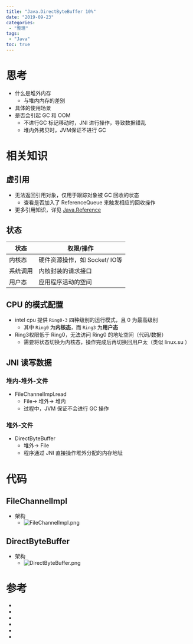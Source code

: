```yaml
---
title: "Java.DirectByteBuffer 10%"
date: "2019-09-23"
categories:
 - "整理"
tags:
 - "Java"
toc: true
---
```



# 思考 
- 什么是堆外内存
    - 与堆内内存的差别
- 具体的使用场景
- 是否会引起 GC 和 OOM
    - 不进行GC 标记移动时，JNI 进行操作，导致数据错乱
    - 堆内外拷贝时，JVM保证不进行 GC


# 相关知识
## 虚引用
- 无法返回引用对象，仅用于跟踪对象被 GC 回收的状态
    - 查看是否加入了 ReferenceQueue 来触发相应的回收操作
- 更多引用知识，详见 [Java.Reference](http://domain.yqjdcyy.com/post/java.reference/)

## 状态

| 状态     | 权限/操作                    |
|--------|--------------------------|
| 内核态   | 硬件资源操作，如 Socket/ IO等 |
| 系统调用 | 内核封装的请求接口           |
| 用户态   | 应用程序活动的空间           |

## CPU 的模式配置
- intel cpu 提供 `Ring0-3` 四种级别的运行模式，且 0 为最高级别
    - 其中 `Ring0` 为**内核态**，而 `Ring3` 为**用户态**
- Ring3权限低于 Ring0，无法访问 Ring0 的地址空间（代码/数据）
    - 需要将状态切换为内核态，操作完成后再切换回用户太（类似 linux.su ）

## JNI 读写数据
### 堆内-堆外-文件
- FileChannelImpl.read
    - File-> 堆外-> 堆内
    - 过程中，JVM 保证不会进行 GC 操作

### 堆外-文件
- DirectByteBuffer
    - 堆外-> File
    - 程序通过 JNI 直接操作堆外分配的内存地址

# 代码
## FileChannelImpl
- 架构
    - ![FileChannelImpl.png](http://doc.yqjdcyy.com/a9e15217-128b-4c6c-bded-d94b3e5ae5ff.png)


## DirectByteBuffer
- 架构
    - ![DirectByteBuffer.png](http://doc.yqjdcyy.com/b3a60fcb-3f19-46c6-b0d8-7e81d4a30490.png)


# 参考
- []()
- []()
- []()
- []()
- []()
- []()